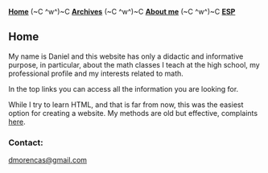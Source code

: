 [**Home**](ENGindex.html) (~C ^w^)~C    [**Archives**](ENGArchivos.html) (~C ^w^)~C    [**About me**](ENGSobremi.html) (~C ^w^)~C [**ESP**](index.html)

## Home

My name is Daniel and this website has only a didactic and informative purpose, in particular, about the math classes I teach at the high school, my professional profile and my interests related to math. 

In the top links you can access all the information you are looking for. 

While I try to learn HTML, and that is far from now, this was the easiest option for creating a website. 
My methods are old but effective, complaints [here](https://www.youtube.com/watch?v=4GicJVYQvcg&list=LLecsc4UOOJfb3kJ5_0Mxe2A&index=39&t=0s).


### Contact:

dmorencas@gmail.com

